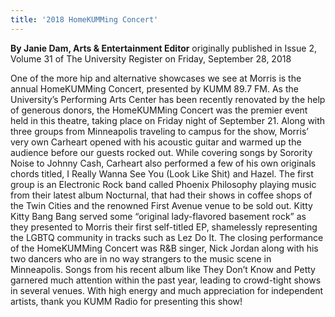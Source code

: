 ```yaml
---
title: '2018 HomeKUMMing Concert'
---
```


**By Janie Dam, Arts & Entertainment Editor** originally published in Issue 2, Volume 31 of The University Register on Friday, September 28, 2018

One of the more hip and alternative showcases we see at Morris is the annual HomeKUMMing Concert, presented by KUMM 89.7 FM. As the University’s Performing Arts Center has been recently renovated by the help of generous donors, the HomeKUMMing Concert was the premier event held in this theatre, taking place on Friday night of September 21. Along with three groups from Minneapolis traveling to campus for the show, Morris’ very own Carheart opened with his acoustic guitar and warmed up the audience before our guests rocked out. While covering songs by Sorority Noise to Johnny Cash, Carheart also performed a few of his own originals chords titled, I Really Wanna See You (Look Like Shit) and Hazel. The first group is an Electronic Rock band called Phoenix Philosophy playing music from their latest album Nocturnal, that had their shows in coffee shops of the Twin Cities and the renowned First Avenue venue to be sold out. Kitty Kitty Bang Bang served some “original lady-flavored basement rock” as they presented to Morris their first self-titled EP, shamelessly representing the LGBTQ community in tracks such as Lez Do It. The closing performance of the HomeKUMMing Concert was R&B singer, Nick Jordan along with his two dancers who are in no way strangers to the music scene in Minneapolis. Songs from his recent album like They Don’t Know and Petty garnered much attention within the past year, leading to crowd-tight shows in several venues. With high energy and much appreciation for independent artists, thank you KUMM Radio for presenting this show!
